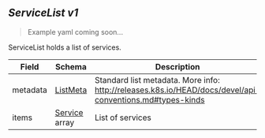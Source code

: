 ## *ServiceList v1*

> Example yaml coming soon...



ServiceList holds a list of services.



Field        | Schema     | Description
------------ | ---------- | -----------
metadata | [ListMeta](#listmeta-unversioned) | Standard list metadata. More info: http://releases.k8s.io/HEAD/docs/devel/api-conventions.md#types-kinds
items | [Service](#service-v1) array | List of services


